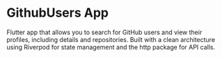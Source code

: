 # GithubUsers App

Flutter app that allows you to search for GitHub users and view their profiles, including details and repositories. Built with a clean architecture using Riverpod for state management and the http package for API calls.